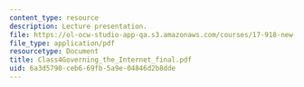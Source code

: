 ```yaml
---
content_type: resource
description: Lecture presentation.
file: https://ol-ocw-studio-app-qa.s3.amazonaws.com/courses/17-918-new-global-agenda-exploring-21st-century-challenges-through-innovations-in-information-technologies-january-iap-2006/6a3d5790ceb669fb5a9e04846d2b8dde_Class4Governing_the_Internet_final.pdf
file_type: application/pdf
resourcetype: Document
title: Class4Governing_the_Internet_final.pdf
uid: 6a3d5790-ceb6-69fb-5a9e-04846d2b8dde
---
```

